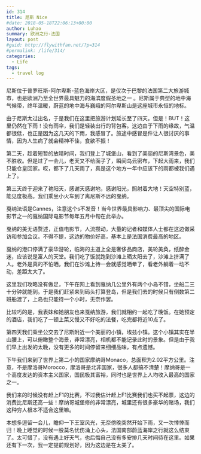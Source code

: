```yaml
---
id: 314
title: 尼斯 Nice
#date: 2018-05-18T22:06:13+00:00
author: Luhao
summary: 欧洲之行-法国
layout: post
#guid: http://flywithfan.net/?p=314
#permalink: /life/314/
categories:
  - Life
tags:
  - travel log
---
```

尼斯位于普罗旺斯-阿尔卑斯-蓝色海岸大区，是仅次于巴黎的法国第二大旅游城市，也是欧洲乃至全世界最具魅力的海滨度假圣地之一 。尼斯属于典型的地中海气候带，终年温暖，蔚蓝的地中海与巍峨的阿尔卑斯山是这座城市永恒的地标。

由于尼斯太过出名，于是我们在这里把旅游计划延长至了四天。但是！BUT！这里仍然在下雨！没有雨伞，我们是轻装出行的背包客。这边由于下雨的缘故，气温都很低，也正是因为这几天的下雨，我感冒了。旅途中感冒是件让人很讨厌的事情，因为人生病了就会精神不佳，食欲不振！

第二天，趁着短暂的放晴时间，我们登上了城堡山，看到了美丽的尼斯湾景色，美不胜收。但是过了一会儿，老天又不给面子了，瞬间乌云密布，下起大雨来，我们只能仓皇回家。哎，都下了几天雨了，真是这个地方一年中应该下的雨都被我们遇上了。

第三天终于迎来了艳阳天，感谢天感谢地，感谢阳光，照射着大地！天空特别蓝，能见度极高。我们乘坐小火车到了离尼斯不远的戛纳。

戛纳法语是Cannes，注意这个s不发音！当今世界最具影响力、最顶尖的国际电影节之一的戛纳国际电影节每年五月中旬在此举办。

戛纳的美无语赘述，正值电影节，人流攒动，大量的记者和媒体人士都在这边做采访和参加会议。不得不提，这边的物价好高，基本上是法国消费最高的地区。

戛纳的港口停满了豪华游轮，临海的主道上全是奢侈品商店，美轮美奂，纸醉金迷，应该说是富人的天堂。我们吃了饭就跑到沙滩上晒太阳去了，沙滩上挤满了人。老外是真的不怕晒，我们在沙滩上待一会就感觉晒晕了，看老外躺着一动不动，差距太大了。

这里我们攻略没有做足，下午在网上看到戛纳几公里外有两个小岛不错，坐船二三十分钟就能到。于是我们赶紧来到码头打算登岛，但是我们去的时候只有倒数第二班船渡了，上岛也只能待一个小时，无奈作罢。

比较巧的是，我表妹和她朋友也来戛纳旅游，我们就相约一起吃了晚饭。在她预定的酒店，我们吃了一顿上菜又慢又不好吃的法餐，吃完都将近10点了。

第四天我们乘坐公交去了尼斯附近一个美丽的小镇，埃兹小镇。这个小镇其实在半山腰上，可以俯瞰整个海景，非常漂亮，相机都不能记录此时的景象。但是由于我们早上出发的太晚，没有更多的时间停留来细细品味，有点遗憾。

下午我们来到了世界上第二小的国家摩纳哥Monaco，总面积为2.02平方公里。注意，不是摩洛哥Morocco，摩洛哥是北非国家，很多人都搞不清楚！摩纳哥是一个高度发达的资本主义国家，国民极其富裕，同时也是世界上人均收入最高的国家之一。

我们来的时候没有赶上F1的比赛，不过我估计赶上F1比赛我们也买不起票，这边的消费比尼斯还高一些！摩纳哥城堡修的非常漂亮，城里还有很多豪华的赌场，我们这种穷人根本不适合这里嘛。

本想多逗留一会儿，瞻仰一下王室风光，无奈傍晚突然开始下雨，又一次悻悻而归！晚上睡觉的时候一股莫名忧伤涌上心头，法国南部蔚蓝海岸之行就这么结束了。太可惜了，没有遇上好天气，也后悔自己没有多安排几天时间待在这里。如果还有下一次，我一定提前规划好，因为这边是在太美了。